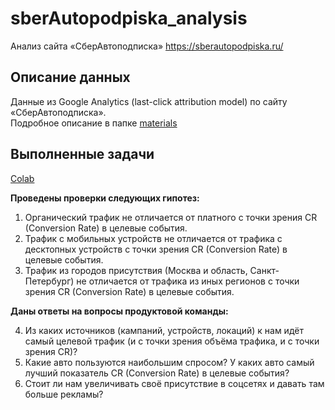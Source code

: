 # sberAutopodpiska_analysis
Анализ сайта «СберАвтоподписка»
https://sberautopodpiska.ru/

## Описание данных
Данные из Google Analytics (last-click attribution model) по сайту
«СберАвтоподписка».  
Подробное описание в папке [materials](materials/full_description.pdf)

## Выполненные задачи
[Colab](https://drive.google.com/file/d/1EnFCjz-bXlD-iQwVtIK2fpMnfXcgkjaE/view?usp=sharing)

**Проведены проверки следующих гипотез:**
1. Органический трафик не отличается от платного с точки зрения CR (Conversion Rate) в целевые события.
2. Трафик с мобильных устройств не отличается от трафика с десктопных устройств с точки зрения CR (Conversion Rate) в целевые события.
3. Трафик из городов присутствия (Москва и область, Санкт-Петербург) не отличается от трафика из иных регионов с точки зрения CR (Conversion Rate) в целевые события.

**Даны ответы на вопросы продуктовой команды:**

4. Из каких источников (кампаний, устройств, локаций) к нам идёт самый целевой трафик (и с точки зрения объёма трафика, и с точки зрения CR)?
5. Какие авто пользуются наибольшим спросом? У каких авто самый лучший показатель CR (Conversion Rate) в целевые события?
6. Стоит ли нам увеличивать своё присутствие в соцсетях и давать там больше рекламы?